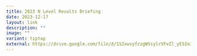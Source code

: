 ```yaml
---
title: 2023 N Level Results Briefing
date: 2023-12-17
layout: link
description: ""
image: ""
variant: tiptap
external: https://drive.google.com/file/d/1SZxwxyfzzgWSsylcVFvZl_yESInIdsFx/view?usp=drive_link
---
```

